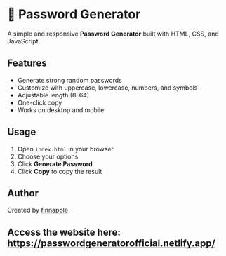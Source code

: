 # 🔐 Password Generator

A simple and responsive **Password Generator** built with HTML, CSS, and JavaScript.

## Features
- Generate strong random passwords  
- Customize with uppercase, lowercase, numbers, and symbols  
- Adjustable length (8–64)  
- One-click copy  
- Works on desktop and mobile  

## Usage
1. Open `index.html` in your browser  
2. Choose your options  
3. Click **Generate Password**  
4. Click **Copy** to copy the result  

## Author
Created by [finnapple](https://github.com/Finnapple)

## Access the website here: https://passwordgeneratorofficial.netlify.app/
